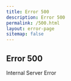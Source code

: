 ```yaml
---
title: Error 500
description: Error 500
permalink: /500.html
layout: error-page
sitemap: false
---
```


## Error 500

Internal Server Error
